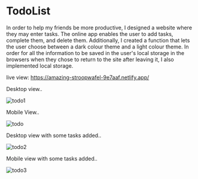 # TodoList
In order to help my friends be more productive, I designed a website where they may enter tasks. The online app enables the user to add tasks, complete them, and delete them. Additionally, I created a function that lets the user choose between a dark colour theme and a light colour theme. In order for all the information to be saved in the user's local storage in the browsers when they chose to return to the site after leaving it, I also implemented local storage.

live view:  https://amazing-stroopwafel-9e7aaf.netlify.app/

Desktop view..

![todo1](https://user-images.githubusercontent.com/88166536/199549035-528600f0-a831-42e3-8bda-98454c7b0f1e.PNG)


Mobile View..


![todo](https://user-images.githubusercontent.com/88166536/199549319-df19e57d-d6e4-47a4-80fb-9f0aa9ec0480.PNG)


Desktop view with some tasks added..


![todo2](https://user-images.githubusercontent.com/88166536/199550374-de7eea20-cd7a-4749-bb72-59107fd136b4.PNG)


Mobile view with some tasks added..


![todo3](https://user-images.githubusercontent.com/88166536/199550504-3395adf1-9172-4540-9769-986f13c0cf73.PNG)
